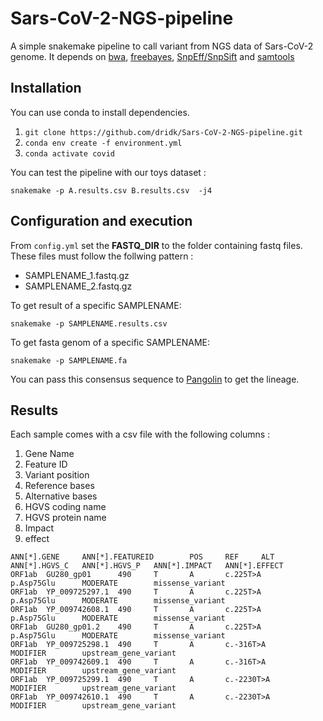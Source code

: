 # Sars-CoV-2-NGS-pipeline
A simple snakemake pipeline to call variant from NGS data of Sars-CoV-2 genome. 
It depends on [bwa](http://bio-bwa.sourceforge.net/), [freebayes](https://github.com/freebayes/freebayes), [SnpEff/SnpSift](https://pcingola.github.io/SnpEff/) and [samtools](http://www.htslib.org/)



## Installation 
You can use conda to install dependencies. 
1. ``git clone https://github.com/dridk/Sars-CoV-2-NGS-pipeline.git``
2. ``conda env create -f environment.yml``
3. ``conda activate covid``       

You can test the pipeline with our toys dataset : 

``snakemake -p A.results.csv B.results.csv  -j4``

## Configuration and execution 

From ```config.yml``` set the **FASTQ_DIR** to the folder containing fastq files. 
These files must follow the follwing pattern : 

- SAMPLENAME_1.fastq.gz
- SAMPLENAME_2.fastq.gz

To get result of a specific SAMPLENAME:

    snakemake -p SAMPLENAME.results.csv
    
To get fasta genom  of a specific SAMPLENAME:

    snakemake -p SAMPLENAME.fa
    
You can pass this consensus sequence  to [Pangolin](https://github.com/cov-lineages/pangolin) to get the lineage. 


## Results 

Each sample comes with a csv file with the following columns : 

1. Gene Name 
2. Feature ID 
3. Variant position
4. Reference bases 
5. Alternative bases
6. HGVS coding name 
7. HGVS protein name 
8. Impact 
9. effect 

```
ANN[*].GENE     ANN[*].FEATUREID        POS     REF     ALT     ANN[*].HGVS_C   ANN[*].HGVS_P   ANN[*].IMPACT   ANN[*].EFFECT
ORF1ab  GU280_gp01      490     T       A       c.225T>A        p.Asp75Glu      MODERATE        missense_variant
ORF1ab  YP_009725297.1  490     T       A       c.225T>A        p.Asp75Glu      MODERATE        missense_variant
ORF1ab  YP_009742608.1  490     T       A       c.225T>A        p.Asp75Glu      MODERATE        missense_variant
ORF1ab  GU280_gp01.2    490     T       A       c.225T>A        p.Asp75Glu      MODERATE        missense_variant
ORF1ab  YP_009725298.1  490     T       A       c.-316T>A               MODIFIER        upstream_gene_variant
ORF1ab  YP_009742609.1  490     T       A       c.-316T>A               MODIFIER        upstream_gene_variant
ORF1ab  YP_009725299.1  490     T       A       c.-2230T>A              MODIFIER        upstream_gene_variant
ORF1ab  YP_009742610.1  490     T       A       c.-2230T>A              MODIFIER        upstream_gene_variant
```
